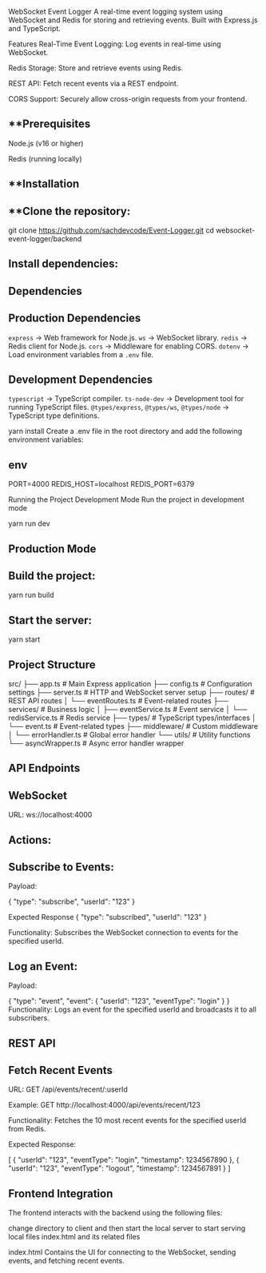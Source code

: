 WebSocket Event Logger
A real-time event logging system using WebSocket and Redis for storing and retrieving events. Built with Express.js and TypeScript.

Features
Real-Time Event Logging: Log events in real-time using WebSocket.

Redis Storage: Store and retrieve events using Redis.

REST API: Fetch recent events via a REST endpoint.

CORS Support: Securely allow cross-origin requests from your frontend.

## **Prerequisites
Node.js (v16 or higher)

Redis (running locally)

## **Installation
## **Clone the repository:

git clone https://github.com/sachdevcode/Event-Logger.git
cd websocket-event-logger/backend

## Install dependencies:

## Dependencies

## Production Dependencies

 `express` → Web framework for Node.js.
 `ws` → WebSocket library.
 `redis` → Redis client for Node.js.
 `cors` → Middleware for enabling CORS.
 `dotenv` → Load environment variables from a `.env` file.

## Development Dependencies

 `typescript` → TypeScript compiler.
 `ts-node-dev` → Development tool for running TypeScript files.
 `@types/express`, `@types/ws`, `@types/node` → TypeScript type definitions.


yarn install
Create a .env file in the root directory and add the following environment variables:

## env

PORT=4000
REDIS_HOST=localhost
REDIS_PORT=6379

Running the Project
Development Mode
Run the project in development mode

yarn run dev

## Production Mode

## Build the project:

yarn run build

## Start the server:

yarn start

## Project Structure

src/
├── app.ts                # Main Express application
├── config.ts             # Configuration settings
├── server.ts             # HTTP and WebSocket server setup
├── routes/               # REST API routes
│   └── eventRoutes.ts    # Event-related routes
├── services/             # Business logic
│   ├── eventService.ts   # Event service
│   └── redisService.ts   # Redis service
├── types/                # TypeScript types/interfaces
│   └── event.ts          # Event-related types
├── middleware/           # Custom middleware
│   └── errorHandler.ts   # Global error handler
└── utils/                # Utility functions
    └── asyncWrapper.ts   # Async error handler wrapper
    
## API Endpoints
## WebSocket
URL: ws://localhost:4000

## Actions:

## Subscribe to Events: 

Payload:

{
  "type": "subscribe",
  "userId": "123"
}

Expected Response
{
  "type": "subscribed",
  "userId": "123"
}

Functionality: Subscribes the WebSocket connection to events for the specified userId.

## Log an Event:

Payload:

{
  "type": "event",
  "event": {
    "userId": "123",
    "eventType": "login"
  }
}
Functionality: Logs an event for the specified userId and broadcasts it to all subscribers.

## REST API
## Fetch Recent Events
URL: GET /api/events/recent/:userId

Example: GET http://localhost:4000/api/events/recent/123

Functionality: Fetches the 10 most recent events for the specified userId from Redis.

Expected Response:

[
  {
    "userId": "123",
    "eventType": "login",
    "timestamp": 1234567890
  },
  {
    "userId": "123",
    "eventType": "logout",
    "timestamp": 1234567891
  }
]

## Frontend Integration

The frontend interacts with the backend using the following files:

change directory to client and then start the local server to start serving local files index.html and its related files

index.html
Contains the UI for connecting to the WebSocket, sending events, and fetching recent events.





